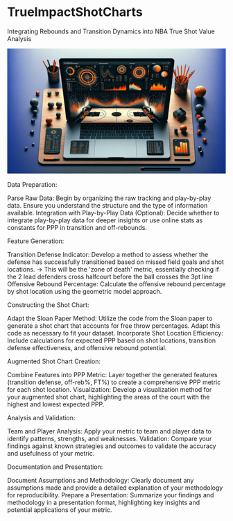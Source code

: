 # TrueImpactShotCharts
Integrating Rebounds and Transition Dynamics into NBA True Shot Value Analysis

![image](https://github.com/dkStephanos/TrueImpactShotCharts/blob/master/data/img/app/header.webp)



Data Preparation:

Parse Raw Data: Begin by organizing the raw tracking and play-by-play data. Ensure you understand the structure and the type of information available.
Integration with Play-by-Play Data (Optional): Decide whether to integrate play-by-play data for deeper insights or use online stats as constants for PPP in transition and off-rebounds.

Feature Generation:

Transition Defense Indicator: Develop a method to assess whether the defense has successfully transitioned based on missed field goals and shot locations.
    -> This will be the 'zone of death' metric, essentially checking if the 2 lead defenders cross halfcourt before the ball crosses the 3pt line
Offensive Rebound Percentage: Calculate the offensive rebound percentage by shot location using the geometric model approach.

Constructing the Shot Chart:

Adapt the Sloan Paper Method: Utilize the code from the Sloan paper to generate a shot chart that accounts for free throw percentages. Adapt this code as necessary to fit your dataset.
Incorporate Shot Location Efficiency: Include calculations for expected PPP based on shot locations, transition defense effectiveness, and offensive rebound potential.

Augmented Shot Chart Creation:

Combine Features into PPP Metric: Layer together the generated features (transition defense, off-reb%, FT%) to create a comprehensive PPP metric for each shot location.
Visualization: Develop a visualization method for your augmented shot chart, highlighting the areas of the court with the highest and lowest expected PPP.

Analysis and Validation:

Team and Player Analysis: Apply your metric to team and player data to identify patterns, strengths, and weaknesses.
Validation: Compare your findings against known strategies and outcomes to validate the accuracy and usefulness of your metric.

Documentation and Presentation:

Document Assumptions and Methodology: Clearly document any assumptions made and provide a detailed explanation of your methodology for reproducibility.
Prepare a Presentation: Summarize your findings and methodology in a presentation format, highlighting key insights and potential applications of your metric.
